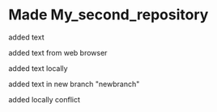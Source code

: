 # Made My_second_repository

added text

added text from web browser

added text locally

added text in new branch "newbranch"

added locally conflict

